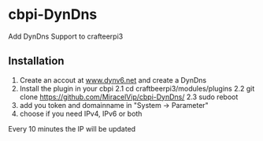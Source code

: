 # cbpi-DynDns
Add DynDns Support to crafteerpi3


## Installation
1. Create an accout at www.dynv6.net and create a DynDns
2. Install the plugin in your cbpi
  2.1 cd craftbeerpi3/modules/plugins
  2.2 git clone https://github.com/MiracelVip/cbpi-DynDns/
  2.3 sudo reboot
3. add you token and domainname in "System -> Parameter"
4. choose if you need IPv4, IPv6 or both

Every 10 minutes the IP will be updated

